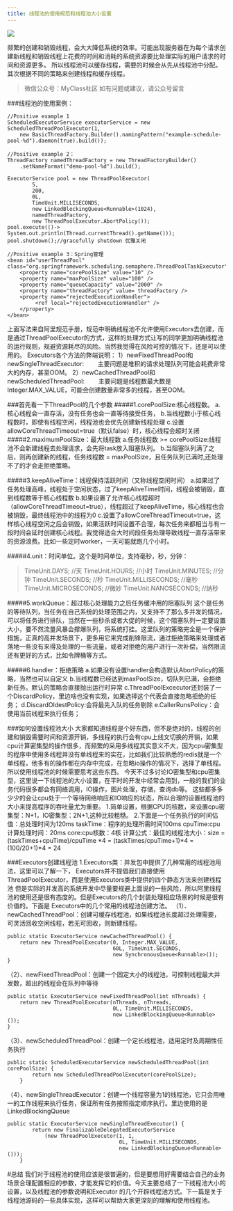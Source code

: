 ```yaml
---
title: 线程池的使用规范和线程池大小设置
---
```

![](/images/ThreadPoolExecutor.jpg "")

频繁的创建和销毁线程，会大大降低系统的效率。可能出现服务器在为每个请求创建新线程和销毁线程上花费的时间和消耗的系统资源要比处理实际的用户请求的时间和资源更多。
所以线程池可以缓存线程，需要的时候会从先从线程池中分配。其次根据不同的策略来创建线程和缓存线程。
<!--more-->
>微信公众号：MyClass社区
如有问题或建议，请公众号留言

###线程池的使用案例：
```
//Positive example 1
ScheduledExecutorService executorService = new ScheduledThreadPoolExecutor(1,
    new BasicThreadFactory.Builder().namingPattern("example-schedule-pool-%d").daemon(true).build());

//Positive example 2：
ThreadFactory namedThreadFactory = new ThreadFactoryBuilder()
    .setNameFormat("demo-pool-%d").build();

ExecutorService pool = new ThreadPoolExecutor(
        5,
        200,
        0L,
        TimeUnit.MILLISECONDS,
        new LinkedBlockingQueue<Runnable>(1024),
        namedThreadFactory,
        new ThreadPoolExecutor.AbortPolicy());
pool.execute(()-> System.out.println(Thread.currentThread().getName()));
pool.shutdown();//gracefully shutdown 优雅关闭

//Positive example 3：Spring管理
<bean id="userThreadPool" class="org.springframework.scheduling.semaphore.ThreadPoolTaskExecutor">
    <property name="corePoolSize" value="10" />
    <property name="maxPoolSize" value="100" />
    <property name="queueCapacity" value="2000" />
    <property name="threadFactory" value= threadFactory />
    <property name="rejectedExecutionHandler">
         <ref local="rejectedExecutionHandler" />
    </property>
</bean>
```
上面写法来自阿里规范手册，规范中明确线程池不允许使用Executors去创建，而是通过ThreadPoolExecutor的方式，这样的处理方式让写的同学更加明确线程池的运行规则，规避资源耗尽的风险。当然我觉得在风险可控的情况下，还是可以使用的。
Executors各个方法的弊端说明：
     1）newFixedThreadPool和newSingleThreadExecutor:
       主要问题是堆积的请求处理队列可能会耗费非常大的内存，甚至OOM。
     2）newCachedThreadPool和newScheduledThreadPool:
       主要问题是线程数最大数是Integer.MAX_VALUE，可能会创建数量非常多的线程，甚至OOM。

###首先看一下ThreadPool的几个参数
#####1.corePoolSize:核心线程数。
a.核心线程会一直存活，没有任务也会一直等待接受任务，
b.当线程数小于核心线程数时，即使有线程空闲，线程池也会优先创建新线程处理
c.设置allowCoreThreadTimeout=true（默认false）时，核心线程会超时关闭
#####2.maximumPoolSize：最大线程数
a.任务线程数 >= corePoolSize:线程池不会新建线程去处理请求，会先将task放入阻塞队列。
b.当阻塞队列满了之后，则再创建新的线程，任务线程数 = maxPoolSize，且任务队列已满时,还处理不了的才会走拒绝策略。

#####3.keepAliveTime：线程保持活跃时间（又称线程空闲时间）
a.如果过了任务处理高峰，线程处于空闲状态，过了keepAliveTime时间，线程会被销毁，直到线程数等于核心线程数
b.如果设置了允许核心线程超时（allowCoreThreadTimeout=true），线程超过了keepAliveTime，核心线程也会被销毁，最终线程池中的线程为0
c.设置了allowCoreThreadTimeout=true，这样核心线程空闲之后会销毁，如果活跃时间设置不合理，每次任务来都相当与有一段时间会延时创建核心线程。我觉得适合大时间段任务处理导致线程一直存活带来的资源浪费。比如一些定时worker，一天可能就跑几个小时。

#####4.unit：时间单位。这个是时间单位，支持毫秒，秒，分钟：
>TimeUnit.DAYS;               //天
TimeUnit.HOURS;             //小时
TimeUnit.MINUTES;           //分钟
TimeUnit.SECONDS;           //秒
TimeUnit.MILLISECONDS;      //毫秒
TimeUnit.MICROSECONDS;      //微妙
TimeUnit.NANOSECONDS;       //纳秒

#####5.workQueue：超过核心处理能力之后任务缓冲用的阻塞队列
这个是任务的等待队列，当任务在自己系统的处理范围之内，又支持不了那么多并发的情况，可以将任务进行排队，当然在一些秒杀或者大促的时候，这个阻塞队列一定要设置大小，要不然流量风暴会撑爆队列，将系统打挂。这里队列的策略完全是一个保护措施，正真的高并发场景下，更多用它来完成削锋限流，通过拒绝策略来处理或者落地一些没有来得及处理的一些流量，或者对拒绝的用户进行一次补偿，当然限流还有更好的方式，比如令牌桶等方式。

#####6.handler：拒绝策略
a.如果没有设置handler会构造默认AbortPolicy的策略，当然也可以自定义
b.当线程数已经达到maxPoolSize，切队列已满，会拒绝新任务。默认的策略会直接抛出运行时异常
c.ThreadPoolExcecutor还封装了一个DiscardPolicy，里边啥也没有实现，如果选择这个代表会直接忽略拒绝的任务；
d.DiscardOldestPolicy:会将最先入队的任务剔除
e.CallerRunsPolicy：会使用当前线程来执行任务；

###如何设置线程池大小
大家都知道线程是个好东西，但不是绝对的，线程的创建和销毁需要时间和资源开销，多线程的执行会有cpu上线文切换的开销，如果cpu计算密集型的操作很多，而频繁的采用多线程其实意义不大，因为cpu密集型的程序中使用多线程并没有单线程来的实在，比如我们比较熟悉的redis就是一个单线程，他多有的操作都在内存中完成，在忽略io操作的情况下，选择了单线程。所以使用线程池的时候需要思考这些东西。
今天不过多讨论IO密集型和cpu密集型，这里说一下线程池的大小设置，在平时的开发中经常会用到，一般的我们的业务代码很多都会有网络调用，IO操作，图片处理，存储，查询db等。
这些都多多少少的会让cpu处于一个等待网络响应和IO响应的状态，所以合理的设置线程池的大小来提高程序的吞吐量尤为重要。
1.简单设置，根据CPU的核数，来设置cpu密集型：N+1，IO密集型：2N+1,这种比较粗糙。
2.下面是一个任务执行的时间估值：总处理时间为120ms
    taskTime：程序的处理所需时间100ms
    cpuTime:cpu计算处理时间：20ms
    core:cpu核数：4核
计算公式：最佳的线程池大小：size = (taskTimes+cpuTime)/cpuTime *4 = (taskTimes/cpuTime+1)*4 = (100/20+1)*4 = 24

###Executors创建线程池
1.Executors类：并发包中提供了几种常用的线程池用法，这里可以了解一下，
Executors并不提倡我们直接使用ThreadPoolExecutor，而是使用Executors类中提供的四个静态方法来创建线程池
但是实际的并发高的系统开发中尽量要规避上面说的一些风险，所以阿里线程池的使用还是很有态度的。但是Executors的几个封装处理相应场景的时候是很有价值的。下面是
Executors中的几个常用的线程池创建方法。
（1）、newCachedThreadPool：创建可缓存线程池，如果线程池长度超过处理需要，可灵活回收空闲线程，若无可回收，则新建线程。
```
public static ExecutorService newCachedThreadPool() {
    return new ThreadPoolExecutor(0, Integer.MAX_VALUE,
                                  60L, TimeUnit.SECONDS,
                                  new SynchronousQueue<Runnable>());
}
```
（2）、newFixedThreadPool：创建一个固定大小的线程池，可控制线程最大并发数，超出的线程会在队列中等待
```
public static ExecutorService newFixedThreadPool(int nThreads) {
    return new ThreadPoolExecutor(nThreads, nThreads,
                                  0L, TimeUnit.MILLISECONDS,
                                  new LinkedBlockingQueue<Runnable>());
}
```

（3）、newScheduledThreadPool：创建一个定长线程池，适用定时及周期性任务执行
```
public static ScheduledExecutorService newScheduledThreadPool(int corePoolSize) {
        return new ScheduledThreadPoolExecutor(corePoolSize);
    }
```
（4）、newSingleThreadExecutor：创建一个线程容量为1的线程池，它只会用唯一的工作线程来执行任务，保证所有任务按照指定顺序执行。里边使用的是LinkedBlockingQueue
```
public static ExecutorService newSingleThreadExecutor() {
        return new FinalizableDelegatedExecutorService
            (new ThreadPoolExecutor(1, 1,
                                    0L, TimeUnit.MILLISECONDS,
                                    new LinkedBlockingQueue<Runnable>()));
    }
```

#总结
我们对于线程池的使用应该是很普遍的，但是要想用好需要结合自己的业务场景合理配置相应的参数，才能发挥它的价值。今天主要总结了一下线程池大小的设置，以及线程池的参数说明和Executor
的几个开辟线程池方式。下一篇是关于线程池源码的一些具体实现，这样可以帮助大家更深刻的理解和使用线程池。
